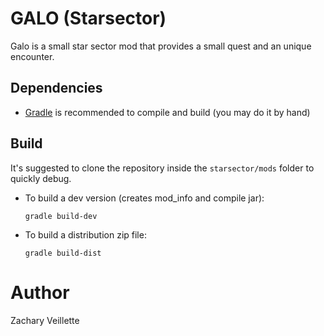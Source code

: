 # GALO (Starsector)
Galo is a small star sector mod that provides a small quest and an unique encounter.

## Dependencies

- [Gradle](https://gradle.org/install/) is recommended to compile and build (you may do it by hand)

## Build
It's suggested to clone the repository inside the `starsector/mods` folder to quickly debug.

- To build a dev version (creates mod_info and compile jar):

    ```gradle build-dev```

- To build a distribution zip file:

    ```gradle build-dist```

# Author
Zachary Veillette
